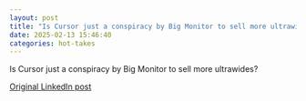 ```yaml
---
layout: post
title: "Is Cursor just a conspiracy by Big Monitor to sell more ultrawides?"
date: 2025-02-13 15:46:40
categories: hot-takes
---
```


Is Cursor just a conspiracy by Big Monitor to sell more ultrawides?

[Original LinkedIn post](https://www.linkedin.com/feed/update/urn%3Ali%3Ashare%3A7295830748844961793)

